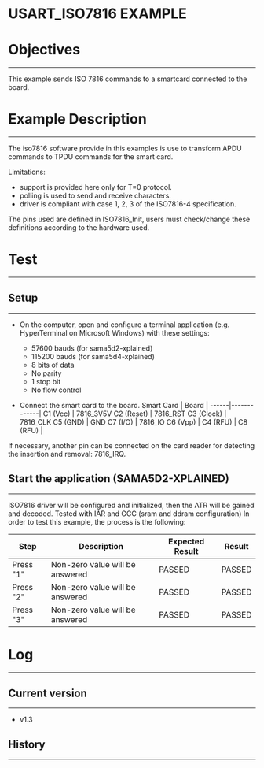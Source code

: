 USART_ISO7816 EXAMPLE
============

# Objectives
------------
This example sends ISO 7816 commands to a smartcard connected to the board.

# Example Description
---------------------
The iso7816 software provide in this examples is use to transform APDU commands
to TPDU commands for the smart card.

Limitations:
- support is provided here only for T=0 protocol.
- polling is used to send and receive characters.
- driver is compliant with case 1, 2, 3 of the ISO7816-4 specification.

The pins used are defined in ISO7816_Init, users must check/change these
definitions according to the hardware used.

# Test
------

## Setup
--------
 - On the computer, open and configure a terminal application
(e.g. HyperTerminal on Microsoft Windows) with these settings:

     - 57600 bauds (for sama5d2-xplained)
     - 115200 bauds (for sama5d4-xplained)
     - 8 bits of data
     - No parity
     - 1 stop bit
     - No flow control

 - Connect the smart card to the board.
 Smart Card  | Board |
 ------|-------------|
C1 (Vcc)   | 7816_3V5V
C2 (Reset) | 7816_RST
C3 (Clock) | 7816_CLK
C5 (GND)   | GND
C7 (I/O)   | 7816_IO
C6 (Vpp)   |
C4 (RFU)   |
C8 (RFU)   |

If necessary, another pin can be connected on the card reader for detecting the
insertion and removal: 7816_IRQ.

## Start the application (SAMA5D2-XPLAINED)
--------
ISO7816 driver will be configured and initialized, then the ATR will be gained and decoded.
Tested with IAR and GCC (sram and ddram configuration)
In order to test this example, the process is the following:

Step | Description | Expected Result | Result
-----|-------------|-----------------|-------
Press "1" | Non-zero value will be answered | PASSED | PASSED
Press "2" | Non-zero value will be answered | PASSED | PASSED
Press "3" | Non-zero value will be answered | PASSED | PASSED


# Log
------

## Current version
--------
 - v1.3

## History
--------
